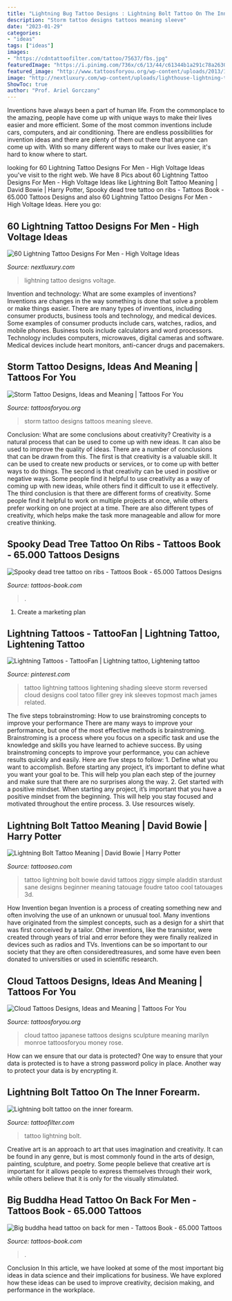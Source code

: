 ```yaml
---
title: "Lightning Bug Tattoo Designs : Lightning Bolt Tattoo On The Inner Forearm."
description: "Storm tattoo designs tattoos meaning sleeve"
date: "2023-01-29"
categories:
- "ideas"
tags: ["ideas"]
images:
- "https://cdntattoofilter.com/tattoo/75637/fbs.jpg"
featuredImage: "https://i.pinimg.com/736x/c6/13/44/c61344b1a291c78a2630f87bc035a1ac--lightening-tattoo-arizona-tattoo.jpg"
featured_image: "http://www.tattoosforyou.org/wp-content/uploads/2013/10/Japanese-Cloud-Tattoo.jpg"
image: "http://nextluxury.com/wp-content/uploads/lighthouse-lightning-tattoo-for-men-on-legs.jpg"
ShowToc: true
author: "Prof. Ariel Gorczany"
---
```



Inventions have always been a part of human life. From the commonplace to the amazing, people have come up with unique ways to make their lives easier and more efficient. Some of the most common inventions include cars, computers, and air conditioning. There are endless possibilities for invention ideas and there are plenty of them out there that anyone can come up with. With so many different ways to make our lives easier, it's hard to know where to start.

	

		
looking for 60 Lightning Tattoo Designs For Men - High Voltage Ideas you've visit to the right web. We have 8 Pics about 60 Lightning Tattoo Designs For Men - High Voltage Ideas like Lightning Bolt Tattoo Meaning | David Bowie | Harry Potter, Spooky dead tree tattoo on ribs - Tattoos Book - 65.000 Tattoos Designs and also 60 Lightning Tattoo Designs For Men - High Voltage Ideas. Here you go:
		
    
## 60 Lightning Tattoo Designs For Men - High Voltage Ideas

<img loading=lazy src="http://nextluxury.com/wp-content/uploads/lighthouse-lightning-tattoo-for-men-on-legs.jpg" onerror="this.onerror=null;this.src='https://tse2.mm.bing.net/th?id=OIP.iN_Za2ShlVXWJU1LHLJKyAAAAA&amp;pid=15.1';" alt="60 Lightning Tattoo Designs For Men - High Voltage Ideas">

_Source: nextluxury.com_

>lightning tattoo designs voltage. 

	

Invention and technology: What are some examples of inventions?
Inventions are changes in the way something is done that solve a problem or make things easier. There are many types of inventions, including consumer products, business tools and technology, and medical devices. Some examples of consumer products include cars, watches, radios, and mobile phones. Business tools include calculators and word processors. Technology includes computers, microwaves, digital cameras and software. Medical devices include heart monitors, anti-cancer drugs and pacemakers.

    
## Storm Tattoo Designs, Ideas And Meaning | Tattoos For You

<img loading=lazy src="https://www.tattoosforyou.org/wp-content/uploads/2017/08/Storm-Tattoo-Sleeve.jpg" onerror="this.onerror=null;this.src='https://tse1.mm.bing.net/th?id=OIP.nEWD-7CbqncHyXUQi0rKuAAAAA&amp;pid=15.1';" alt="Storm Tattoo Designs, Ideas and Meaning | Tattoos For You">

_Source: tattoosforyou.org_

>storm tattoo designs tattoos meaning sleeve. 

	

Conclusion: What are some conclusions about creativity?
Creativity is a natural process that can be used to come up with new ideas. It can also be used to improve the quality of ideas. There are a number of conclusions that can be drawn from this. The first is that creativity is a valuable skill. It can be used to create new products or services, or to come up with better ways to do things. The second is that creativity can be used in positive or negative ways. Some people find it helpful to use creativity as a way of coming up with new ideas, while others find it difficult to use it effectively. The third conclusion is that there are different forms of creativity. Some people find it helpful to work on multiple projects at once, while others prefer working on one project at a time. There are also different types of creativity, which helps make the task more manageable and allow for more creative thinking.

    
## Spooky Dead Tree Tattoo On Ribs - Tattoos Book - 65.000 Tattoos Designs

<img loading=lazy src="http://tattoos-book.com/wp-content/uploads/2016/02/spooky-dead-tree-tattoo-on-ribs.jpg" onerror="this.onerror=null;this.src='https://tse3.mm.bing.net/th?id=OIP.z4shxGfNSjQXfNPUssoILQHaJ4&amp;pid=15.1';" alt="Spooky dead tree tattoo on ribs - Tattoos Book - 65.000 Tattoos Designs">

_Source: tattoos-book.com_

>. 

	

1. Create a marketing plan 

    
## Lightning Tattoos - TattooFan | Lightning Tattoo, Lightening Tattoo

<img loading=lazy src="https://i.pinimg.com/736x/c6/13/44/c61344b1a291c78a2630f87bc035a1ac--lightening-tattoo-arizona-tattoo.jpg" onerror="this.onerror=null;this.src='https://tse3.mm.bing.net/th?id=OIP.e7o4t-IvulT4LkqacutAAgHaHd&amp;pid=15.1';" alt="Lightning Tattoos - TattooFan | Lightning tattoo, Lightening tattoo">

_Source: pinterest.com_

>tattoo lightning tattoos lightening shading sleeve storm reversed cloud designs cool tatoo filler grey ink sleeves topmost mach james related. 

	

The five steps tobrainstroming: How to use brainstroming concepts to improve your performance
There are many ways to improve your performance, but one of the most effective methods is brainstroming. Brainstroming is a process where you focus on a specific task and use the knowledge and skills you have learned to achieve success. By using brainstroming concepts to improve your performance, you can achieve results quickly and easily. Here are five steps to follow: 1. Define what you want to accomplish. Before starting any project, it’s important to define what you want your goal to be. This will help you plan each step of the journey and make sure that there are no surprises along the way. 2. Get started with a positive mindset. When starting any project, it’s important that you have a positive mindset from the beginning. This will help you stay focused and motivated throughout the entire process. 3. Use resources wisely.

    
## Lightning Bolt Tattoo Meaning | David Bowie | Harry Potter

<img loading=lazy src="http://www.tattooseo.com/wp-content/uploads/2017/03/Lightning-Bolt-Tattoo-Meaning-15.jpg" onerror="this.onerror=null;this.src='https://tse4.mm.bing.net/th?id=OIP.b12XatToZpoOsSeci8FMjQHaJ4&amp;pid=15.1';" alt="Lightning Bolt Tattoo Meaning | David Bowie | Harry Potter">

_Source: tattooseo.com_

>tattoo lightning bolt bowie david tattoos ziggy simple aladdin stardust sane designs beginner meaning tatouage foudre tatoo cool tatouages 3d. 

	

How Invention began
Invention is a process of creating something new and often involving the use of an unknown or unusual tool. Many inventions have originated from the simplest concepts, such as a design for a shirt that was first conceived by a tailor. Other inventions, like the transistor, were created through years of trial and error before they were finally realized in devices such as radios and TVs. Inventions can be so important to our society that they are often consideredtreasures, and some have even been donated to universities or used in scientific research.

    
## Cloud Tattoos Designs, Ideas And Meaning | Tattoos For You

<img loading=lazy src="http://www.tattoosforyou.org/wp-content/uploads/2013/10/Japanese-Cloud-Tattoo.jpg" onerror="this.onerror=null;this.src='https://tse4.mm.bing.net/th?id=OIP.RhgXG3SfYCQR5tN2muqF_gHaLH&amp;pid=15.1';" alt="Cloud Tattoos Designs, Ideas and Meaning | Tattoos For You">

_Source: tattoosforyou.org_

>cloud tattoo japanese tattoos designs sculpture meaning marilyn monroe tattoosforyou money rose. 

	

How can we ensure that our data is protected?
One way to ensure that your data is protected is to have a strong password policy in place. Another way to protect your data is by encrypting it.

    
## Lightning Bolt Tattoo On The Inner Forearm.

<img loading=lazy src="https://cdntattoofilter.com/tattoo/75637/fbs.jpg" onerror="this.onerror=null;this.src='https://tse1.mm.bing.net/th?id=OIP.ilrz8hXIlqaCOW8EYkUbpQHaD4&amp;pid=15.1';" alt="Lightning bolt tattoo on the inner forearm.">

_Source: tattoofilter.com_

>tattoo lightning bolt. 

	

Creative art is an approach to art that uses imagination and creativity. It can be found in any genre, but is most commonly found in the arts of design, painting, sculpture, and poetry. Some people believe that creative art is important for it allows people to express themselves through their work, while others believe that it is only for the visually stimulated.

    
## Big Buddha Head Tattoo On Back For Men - Tattoos Book - 65.000 Tattoos

<img loading=lazy src="https://tattoos-book.com/wp-content/uploads/2016/02/big-buddha-head-tattoo-on-back-for-men.jpg" onerror="this.onerror=null;this.src='https://tse1.mm.bing.net/th?id=OIP.Jw65IsSwe_nIcdjS-FnGEwHaLG&amp;pid=15.1';" alt="Big buddha head tattoo on back for men - Tattoos Book - 65.000 Tattoos">

_Source: tattoos-book.com_

>. 

	

Conclusion
In this article, we have looked at some of the most important big ideas in data science and their implications for business. We have explored how these ideas can be used to improve creativity, decision making, and performance in the workplace.

